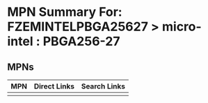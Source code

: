 



# MPN Summary For: FZEMINTELPBGA25627 > micro-intel : PBGA256-27

## MPNs
  

|MPN|Direct Links|Search Links|
| :--- | :--- | :--- |
||||
